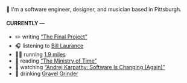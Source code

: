 👋 I'm a software engineer, designer, and musician based in Pittsburgh.

#### CURRENTLY —

* ✏️ writing [“The Final Project”](https://www.amoscato.com/journal/final-project/)
* 🎧 listening to [Bill Laurance](https://www.last.fm/music/Bill+Laurance/_/La+Marinada)
* 🏃‍♂️ running [1.9 miles](https://www.strava.com/activities/15796710344)
* 📘 reading [“The Ministry of Time”](https://www.goodreads.com/book/show/199798179-the-ministry-of-time)
* 🍿 watching [“Andrej Karpathy: Software Is Changing (Again)”](https://youtu.be/LCEmiRjPEtQ)
* 🍺 drinking [Gravel Grinder](https://untappd.com/user/namoscato/checkin/1501369493)
